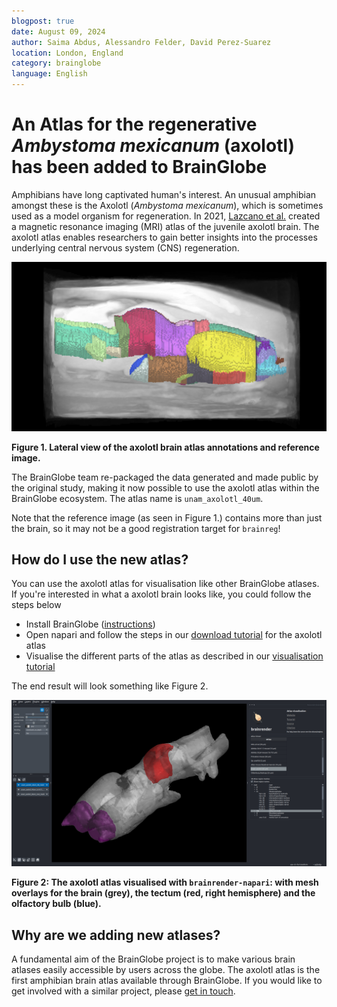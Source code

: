 ```yaml
---
blogpost: true
date: August 09, 2024
author: Saima Abdus, Alessandro Felder, David Perez-Suarez
location: London, England
category: brainglobe
language: English
---
```


# An Atlas for the regenerative _Ambystoma mexicanum_ (axolotl) has been added to BrainGlobe

Amphibians have long captivated human's interest. An unusual amphibian amongst these is the Axolotl (_Ambystoma mexicanum_), which is sometimes used as a model organism for regeneration. In 2021, [Lazcano et al.](https://www.nature.com/articles/s41598-021-89357-3) created a magnetic resonance imaging (MRI) atlas of the juvenile axolotl brain. The axolotl atlas enables researchers to gain better insights into the processes underlying central nervous system (CNS) regeneration.

![axolotl brain atlas annotations](./images/axolotl_annotations.png)

**Figure 1. Lateral view of the axolotl brain atlas annotations and reference image.**

The BrainGlobe team re-packaged the data generated and made public by the original study, making it now possible to use the axolotl atlas within the BrainGlobe ecosystem. The atlas name is `unam_axolotl_40um`.

Note that the reference image (as seen in Figure 1.) contains more than just the brain, so it may not be a good registration target for `brainreg`!

## How do I use the new atlas?

You can use the axolotl atlas for visualisation like other BrainGlobe atlases. If you're interested in what a axolotl brain looks like, you could follow the steps below

* Install BrainGlobe ([instructions](/documentation/index))
* Open napari and follow the steps in our [download tutorial](/tutorials/manage-atlases-in-GUI.md) for the axolotl atlas
* Visualise the different parts of the atlas as described in our [visualisation tutorial](/tutorials/visualise-atlas-napari)

The end result will look something like Figure 2.

![axolotl atlas visualised in napari](./images/axolotl_napari.png)

**Figure 2: The axolotl atlas visualised with `brainrender-napari`: with mesh overlays for the brain (grey), the tectum (red, right hemisphere) and the olfactory bulb (blue).**

## Why are we adding new atlases?

A fundamental aim of the BrainGlobe project is to make various brain atlases easily accessible by users across the globe. The axolotl atlas is the first amphibian brain atlas available through BrainGlobe. If you would like to get involved with a similar project, please [get in touch](/contact).
